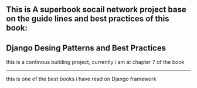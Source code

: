 This is A superbook socail network project 
base on the guide lines and best practices of this book:
-------------------------------------------------
Django Desing Patterns and Best Practices 
-------------------------------------------------

this is a continous building project, currently i am at chapter 7 of the book 

-------------------------------
this is one of the best books i have read on Django framework 
